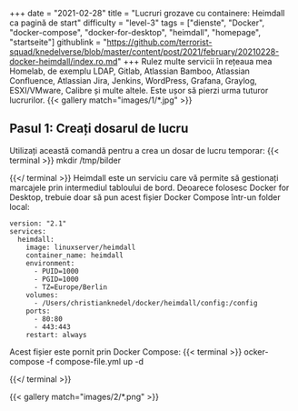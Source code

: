 +++
date = "2021-02-28"
title = "Lucruri grozave cu containere: Heimdall ca pagină de start"
difficulty = "level-3"
tags = ["dienste", "Docker", "docker-compose", "docker-for-desktop", "heimdall", "homepage", "startseite"]
githublink = "https://github.com/terrorist-squad/knedelverse/blob/master/content/post/2021/february/20210228-docker-heimdall/index.ro.md"
+++
Rulez multe servicii în rețeaua mea Homelab, de exemplu LDAP, Gitlab, Atlassian Bamboo, Atlassian Confluence, Atlassian Jira, Jenkins, WordPress, Grafana, Graylog, ESXI/VMware, Calibre și multe altele. Este ușor să pierzi urma tuturor lucrurilor.
{{< gallery match="images/1/*.jpg" >}}

## Pasul 1: Creați dosarul de lucru
Utilizați această comandă pentru a crea un dosar de lucru temporar:
{{< terminal >}}
mkdir /tmp/bilder

{{</ terminal >}}
Heimdall este un serviciu care vă permite să gestionați marcajele prin intermediul tabloului de bord. Deoarece folosesc Docker for Desktop, trebuie doar să pun acest fișier Docker Compose într-un folder local:
```
version: "2.1"
services:
  heimdall:
    image: linuxserver/heimdall
    container_name: heimdall
    environment:
      - PUID=1000
      - PGID=1000
      - TZ=Europe/Berlin
    volumes:
      - /Users/christianknedel/docker/heimdall/config:/config
    ports:
      - 80:80
      - 443:443
    restart: always

```
Acest fișier este pornit prin Docker Compose:
{{< terminal >}}
ocker-compose -f compose-file.yml up -d

{{</ terminal >}}

{{< gallery match="images/2/*.png" >}}

